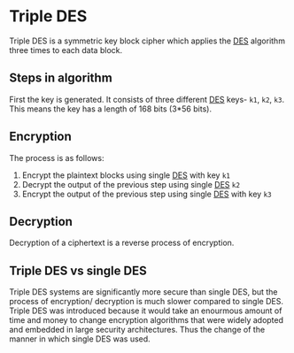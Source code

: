 # Triple DES

Triple DES is a symmetric key block cipher which applies the [DES](/docs/des.md) algorithm three times to each data block.

## Steps in algorithm

First the key is generated. It consists of three different [DES](/docs/des.md) keys- `k1`, `k2`, `k3`. This means the key has a length of 168 bits (3*56 bits).

## Encryption

The process is as follows:

1. Encrypt the plaintext blocks using single [DES](/docs/des.md) with key `k1`
2. Decrypt the output of the previous step using single [DES](/docs/des.md) `k2`
3. Encrypt the output of the previous step using single [DES](/docs/des.md) with key `k3`

## Decryption

Decryption of a ciphertext is a reverse process of encryption.

## Triple DES vs single DES

Triple DES systems are significantly more secure than single DES, but the process of encryption/ decryption is much slower compared to single DES. Triple DES was introduced because it would take an enourmous amount of time and money to change encryption algorithms that were widely adopted and embedded in large security architectures. Thus the change of the manner in which single DES was used.
